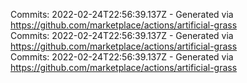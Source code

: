 Commits: 2022-02-24T22:56:39.137Z - Generated via https://github.com/marketplace/actions/artificial-grass
<br>
Commits: 2022-02-24T22:56:39.137Z - Generated via https://github.com/marketplace/actions/artificial-grass
<br>
Commits: 2022-02-24T22:56:39.137Z - Generated via https://github.com/marketplace/actions/artificial-grass
<br>
